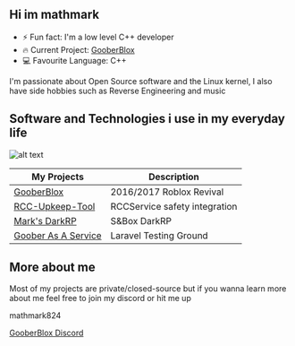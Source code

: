 ## Hi im mathmark


- ⚡ Fun fact: I'm a low level C++ developer 
- 🔥 Current Project: <a href="https://goober.biz">GooberBlox</a>
- 💻 Favourite Language: C++

I'm passionate about Open Source software and the Linux kernel, I also have side hobbies such as Reverse Engineering and music 

## Software and Technologies i use in my everyday life 
![alt text]([(https://skillicons.dev/icons?i=cpp,c,php,arch,postgres,docker)](https://skillicons.dev))


| My Projects      | Description |
| ----------- | ----------- |
| [GooberBlox](https://github.com/BigMark824/GooberBlox)      | 2016/2017 Roblox Revival       |
| [RCC-Upkeep-Tool](https://github.com/BigMark824/RCC-Upkeep-Tool)   | RCCService safety integration        |
| [Mark's DarkRP](https://github.com/BigMark824/Marks-DarkRP)   | S&Box DarkRP        |
| [Goober As A Service](https://github.com/BigMark824/gooberaas)   | Laravel Testing Ground        |

## More about me

Most of my projects are private/closed-source but if you wanna learn more about me feel free to join my discord or hit me up

mathmark824

[GooberBlox Discord](https://discord.gg/esJ9BmBjUp)

